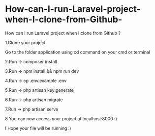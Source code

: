# How-can-I-run-Laravel-project-when-I-clone-from-Github-
How can I run Laravel project when I clone from Github ?

1.Clone your project

Go to the folder application using cd command on your cmd or terminal

2.Run -> composer install

3.Run -> npm install && npm run dev

4.Run -> cp .env.example .env

5.Run -> php artisan key:generate

6.Run -> php artisan migrate

7.Run -> php artisan serve

8.You can now access your project at localhost:8000 :)

I Hope your file will be running :)
